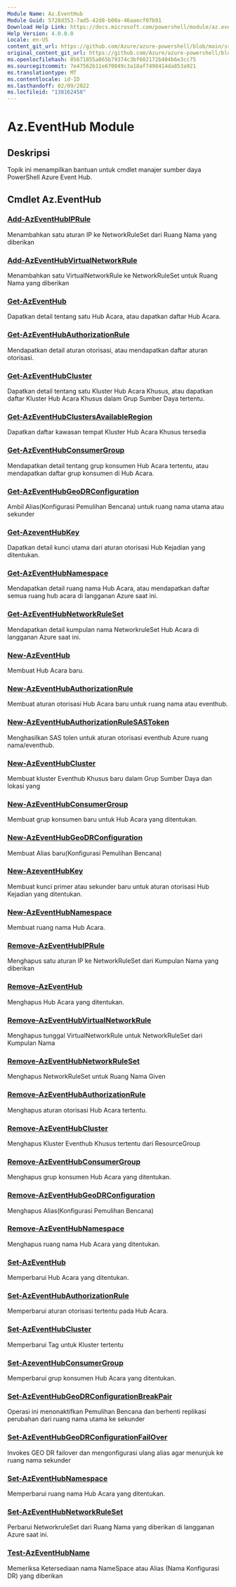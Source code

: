 ```yaml
---
Module Name: Az.EventHub
Module Guid: 5728d353-7ad5-42d8-b00a-46aaecf07b91
Download Help Link: https://docs.microsoft.com/powershell/module/az.eventhub
Help Version: 4.0.0.0
Locale: en-US
content_git_url: https://github.com/Azure/azure-powershell/blob/main/src/EventHub/EventHub/help/Az.EventHub.md
original_content_git_url: https://github.com/Azure/azure-powershell/blob/main/src/EventHub/EventHub/help/Az.EventHub.md
ms.openlocfilehash: 05671855a865b79374c3bf602172b404b6e3cc75
ms.sourcegitcommit: 7e47562b11e670049c3a18af7498414da853a921
ms.translationtype: MT
ms.contentlocale: id-ID
ms.lasthandoff: 02/09/2022
ms.locfileid: "138162458"
---
```

# Az.EventHub Module
## Deskripsi
Topik ini menampilkan bantuan untuk cmdlet manajer sumber daya PowerShell Azure Event Hub.

## Cmdlet Az.EventHub
### [Add-AzEventHubIPRule](Add-AzEventHubIPRule.md)
Menambahkan satu aturan IP ke NetworkRuleSet dari Ruang Nama yang diberikan

### [Add-AzEventHubVirtualNetworkRule](Add-AzEventHubVirtualNetworkRule.md)
Menambahkan satu VirtualNetworkRule ke NetworkRuleSet untuk Ruang Nama yang diberikan

### [Get-AzEventHub](Get-AzEventHub.md)
Dapatkan detail tentang satu Hub Acara, atau dapatkan daftar Hub Acara.

### [Get-AzEventHubAuthorizationRule](Get-AzEventHubAuthorizationRule.md)
Mendapatkan detail aturan otorisasi, atau mendapatkan daftar aturan otorisasi.

### [Get-AzEventHubCluster](Get-AzEventHubCluster.md)
Dapatkan detail tentang satu Kluster Hub Acara Khusus, atau dapatkan daftar Kluster Hub Acara Khusus dalam Grup Sumber Daya tertentu.

### [Get-AzEventHubClustersAvailableRegion](Get-AzEventHubClustersAvailableRegion.md)
Dapatkan daftar kawasan tempat Kluster Hub Acara Khusus tersedia

### [Get-AzEventHubConsumerGroup](Get-AzEventHubConsumerGroup.md)
Mendapatkan detail tentang grup konsumen Hub Acara tertentu, atau mendapatkan daftar grup konsumen di Hub Acara.

### [Get-AzEventHubGeoDRConfiguration](Get-AzEventHubGeoDRConfiguration.md)
Ambil Alias(Konfigurasi Pemulihan Bencana) untuk ruang nama utama atau sekunder

### [Get-AzeventHubKey](Get-AzEventHubKey.md)
Dapatkan detail kunci utama dari aturan otorisasi Hub Kejadian yang ditentukan.

### [Get-AzEventHubNamespace](Get-AzEventHubNamespace.md)
Mendapatkan detail ruang nama Hub Acara, atau mendapatkan daftar semua ruang hub acara di langganan Azure saat ini.

### [Get-AzEventHubNetworkRuleSet](Get-AzEventHubNetworkRuleSet.md)
Mendapatkan detail kumpulan nama NetworkruleSet Hub Acara di langganan Azure saat ini.

### [New-AzEventHub](New-AzEventHub.md)
Membuat Hub Acara baru.

### [New-AzEventHubAuthorizationRule](New-AzEventHubAuthorizationRule.md)
Membuat aturan otorisasi Hub Acara baru untuk ruang nama atau eventhub.

### [New-AzEventHubAuthorizationRuleSASToken](New-AzEventHubAuthorizationRuleSASToken.md)
Menghasilkan SAS tolen untuk aturan otorisasi eventhub Azure ruang nama/eventhub.

### [New-AzEventHubCluster](New-AzEventHubCluster.md)
Membuat kluster Eventhub Khusus baru dalam Grup Sumber Daya dan lokasi yang

### [New-AzEventHubConsumerGroup](New-AzEventHubConsumerGroup.md)
Membuat grup konsumen baru untuk Hub Acara yang ditentukan.

### [New-AzEventHubGeoDRConfiguration](New-AzEventHubGeoDRConfiguration.md)
Membuat Alias baru(Konfigurasi Pemulihan Bencana)

### [New-AzeventHubKey](New-AzEventHubKey.md)
Membuat kunci primer atau sekunder baru untuk aturan otorisasi Hub Kejadian yang ditentukan.

### [New-AzEventHubNamespace](New-AzEventHubNamespace.md)
Membuat ruang nama Hub Acara.

### [Remove-AzEventHubIPRule](Remove-AzEventHubIPRule.md)
Menghapus satu aturan IP ke NetworkRuleSet dari Kumpulan Nama yang diberikan

### [Remove-AzEventHub](Remove-AzEventHub.md)
Menghapus Hub Acara yang ditentukan.

### [Remove-AzEventHubVirtualNetworkRule](Remove-AzEventHubVirtualNetworkRule.md)
Menghapus tunggal VirtualNetworkRule untuk NetworkRuleSet dari Kumpulan Nama

### [Remove-AzEventHubNetworkRuleSet](Remove-AzEventHubNetworkRuleSet.md)
Menghapus NetworkRuleSet untuk Ruang Nama Given

### [Remove-AzEventHubAuthorizationRule](Remove-AzEventHubAuthorizationRule.md)
Menghapus aturan otorisasi Hub Acara tertentu.

### [Remove-AzEventHubCluster](Remove-AzEventHubCluster.md)
Menghapus Kluster Eventhub Khusus tertentu dari ResourceGroup

### [Remove-AzEventHubConsumerGroup](Remove-AzEventHubConsumerGroup.md)
Menghapus grup konsumen Hub Acara yang ditentukan.

### [Remove-AzEventHubGeoDRConfiguration](Remove-AzEventHubGeoDRConfiguration.md)
Menghapus Alias(Konfigurasi Pemulihan Bencana)

### [Remove-AzEventHubNamespace](Remove-AzEventHubNamespace.md)
Menghapus ruang nama Hub Acara yang ditentukan.

### [Set-AzEventHub](Set-AzEventHub.md)
Memperbarui Hub Acara yang ditentukan.

### [Set-AzEventHubAuthorizationRule](Set-AzEventHubAuthorizationRule.md)
Memperbarui aturan otorisasi tertentu pada Hub Acara.

### [Set-AzEventHubCluster](Set-AzEventHubCluster.md)
Memperbarui Tag untuk Kluster tertentu

### [Set-AzeventHubConsumerGroup](Set-AzEventHubConsumerGroup.md)
Memperbarui grup konsumen Hub Acara yang ditentukan.

### [Set-AzEventHubGeoDRConfigurationBreakPair](Set-AzEventHubGeoDRConfigurationBreakPair.md)
Operasi ini menonaktifkan Pemulihan Bencana dan berhenti replikasi perubahan dari ruang nama utama ke sekunder

### [Set-AzEventHubGeoDRConfigurationFailOver](Set-AzEventHubGeoDRConfigurationFailOver.md)
Invokes GEO DR failover dan mengonfigurasi ulang alias agar menunjuk ke ruang nama sekunder

### [Set-AzEventHubNamespace](Set-AzEventHubNamespace.md)
Memperbarui ruang nama Hub Acara yang ditentukan.

### [Set-AzEventHubNetworkRuleSet](Set-AzEventHubNetworkRuleSet.md)
Perbarui NetworkruleSet dari Ruang Nama yang diberikan di langganan Azure saat ini.

### [Test-AzEventHubName](Test-AzEventHubName.md)
Memeriksa Ketersediaan nama NameSpace atau Alias (Nama Konfigurasi DR) yang diberikan

